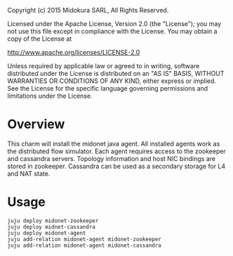 Copyright (c) 2015 Midokura SARL, All Rights Reserved.

Licensed under the Apache License, Version 2.0 (the "License");
you may not use this file except in compliance with the License.
You may obtain a copy of the License at

   http://www.apache.org/licenses/LICENSE-2.0

Unless required by applicable law or agreed to in writing, software
distributed under the License is distributed on an "AS IS" BASIS,
WITHOUT WARRANTIES OR CONDITIONS OF ANY KIND, either express or implied.
See the License for the specific language governing permissions and
limitations under the License.

Overview
========

This charm will install the midonet java agent.
All installed agents work as the distributed flow simulator.
Each agent requires access to the zookeeper and cassandra servers.
Topology information and host NIC bindings are stored in zookeeper.
Cassandra can be used as a secondary storage for L4 and NAT state.

Usage
=====
    juju deploy midonet-zookeeper
    juju deploy midnet-cassandra
    juju deploy midonet-agent
    juju add-relation midonet-agent midonet-zookeeper
    juju add-relation midonet-agent midonet-cassandra

